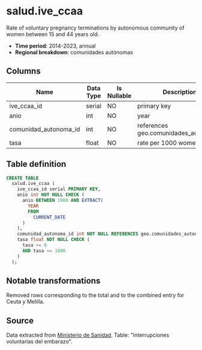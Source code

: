 # salud.ive_ccaa

Rate of voluntary pregnancy terminations by autonomous community of women between 15 and 44 years old.

- **Time period**: 2014-2023, annual
- **Regional breakdown**: comunidades autónomas

## Columns

| Name | Data Type | Is Nullable | Description |
| --- | --- | --- | --- |
| ive_ccaa_id | serial | NO | primary key |
| anio | int | NO | year |
| comunidad_autonoma_id | int | NO | references geo.comunidades_autonomas |
| tasa | float | NO | rate per 1000 women |

## Table definition

```sql
CREATE TABLE
  salud.ive_ccaa (
    ive_ccaa_id serial PRIMARY KEY,
    anio int NOT NULL CHECK (
      anio BETWEEN 1900 AND EXTRACT(
        YEAR
        FROM
          CURRENT_DATE
      )
    ),
    comunidad_autonoma_id int NOT NULL REFERENCES geo.comunidades_autonomas (comunidad_autonoma_id),
    tasa float NOT NULL CHECK (
      tasa >= 0
      AND tasa <= 1000
    )
  );
```

## Notable transformations
Removed rows corresponding to the total and to the combined entry for Ceuta y Melilla.

## Source
Data extracted from <a href="https://www.sanidad.gob.es/areas/promocionPrevencion/embarazo/datosEstadisticos.htm#Tabla1" target="_blank">Ministerio de Sanidad</a>. Table: "Interrupciones voluntarias del embarazo".
